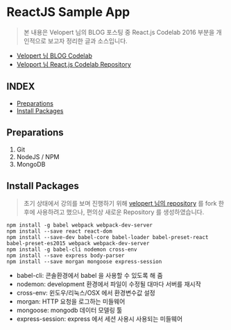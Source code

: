 # ReactJS Sample App

> 본 내용은 Velopert 님의 BLOG 포스팅 중 React.js Codelab 2016 부분을 개인적으로 보고자 정리한 글과 소스입니다.

- [Velopert 님 BLOG Codelab](https://velopert.com/1921)
- [Veloport 님 React.js Codelab Repository ](https://github.com/velopert/react-codelab-project)

## INDEX
- [Preparations](https://github.com/cliche90/reactjs_sample#preparations)
- [Install Packages](https://github.com/cliche90/reactjs_sample#install-packages)

## Preparations
1. Git
2. NodeJS / NPM
3. MongoDB

## Install Packages

> 초기 상태에서 강의를 보며 진행하기 위해 [velopert 님의 repository](https://github.com/velopert/react-codelab-project.git) 를 fork 한 후에 사용하려고 했으나, 편의상 새로운 Repository 를 생성하였습니다.


    npm install -g babel webpack webpack-dev-server
    npm install --save react react-dom
    npm install --save-dev babel-core babel-loader babel-preset-react babel-preset-es2015 webpack webpack-dev-server
    npm install -g babel-cli nodemon cross-env
    npm install --save express body-parser
    npm install --save morgan mongoose express-session
    

- babel-cli: 콘솔환경에서 babel 을 사용할 수 있도록 해 줌
- nodemon: development 환경에서 파일이 수정될 대마다 서버를 재시작
- cross-env: 윈도우/리눅스/OSX 에서 환경변수값 설정
- morgan: HTTP 요청을 로그하는 미들웨어
- mongoose: mongodb 데이터 모델링 툴
- express-session: express 에서 세션 사용시 사용되는 미들웨어



